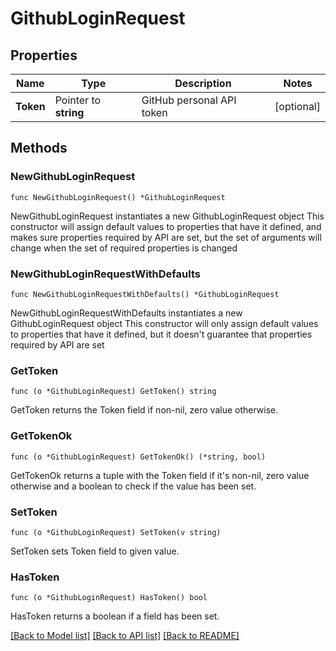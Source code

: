 # GithubLoginRequest


## Properties

Name | Type | Description | Notes
------------ | ------------- | ------------- | -------------
**Token** | Pointer to **string** | GitHub personal API token | [optional] 



## Methods


### NewGithubLoginRequest

`func NewGithubLoginRequest() *GithubLoginRequest`

NewGithubLoginRequest instantiates a new GithubLoginRequest object
This constructor will assign default values to properties that have it defined,
and makes sure properties required by API are set, but the set of arguments
will change when the set of required properties is changed

### NewGithubLoginRequestWithDefaults

`func NewGithubLoginRequestWithDefaults() *GithubLoginRequest`

NewGithubLoginRequestWithDefaults instantiates a new GithubLoginRequest object
This constructor will only assign default values to properties that have it defined,
but it doesn't guarantee that properties required by API are set


### GetToken

`func (o *GithubLoginRequest) GetToken() string`

GetToken returns the Token field if non-nil, zero value otherwise.

### GetTokenOk

`func (o *GithubLoginRequest) GetTokenOk() (*string, bool)`

GetTokenOk returns a tuple with the Token field if it's non-nil, zero value otherwise
and a boolean to check if the value has been set.

### SetToken

`func (o *GithubLoginRequest) SetToken(v string)`

SetToken sets Token field to given value.


### HasToken

`func (o *GithubLoginRequest) HasToken() bool`

HasToken returns a boolean if a field has been set.









[[Back to Model list]](../README.md#documentation-for-models) [[Back to API list]](../README.md#documentation-for-api-endpoints) [[Back to README]](../README.md)


